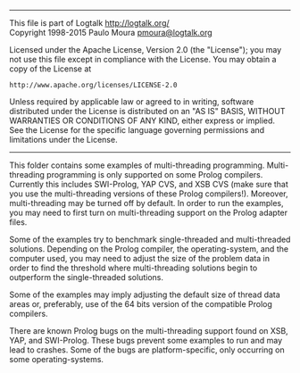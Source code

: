 ________________________________________________________________________

This file is part of Logtalk <http://logtalk.org/>  
Copyright 1998-2015 Paulo Moura <pmoura@logtalk.org>

Licensed under the Apache License, Version 2.0 (the "License");
you may not use this file except in compliance with the License.
You may obtain a copy of the License at

    http://www.apache.org/licenses/LICENSE-2.0

Unless required by applicable law or agreed to in writing, software
distributed under the License is distributed on an "AS IS" BASIS,
WITHOUT WARRANTIES OR CONDITIONS OF ANY KIND, either express or implied.
See the License for the specific language governing permissions and
limitations under the License.
________________________________________________________________________


This folder contains some examples of multi-threading programming.
Multi-threading programming is only supported on some Prolog compilers.
Currently this includes SWI-Prolog, YAP CVS, and XSB CVS (make sure that 
you use the multi-threading versions of these Prolog compilers!). Moreover, 
multi-threading may be turned off by default. In order to run the examples, 
you may need to first turn on multi-threading support on the Prolog adapter 
files.

Some of the examples try to benchmark single-threaded and multi-threaded 
solutions. Depending on the Prolog compiler, the operating-system, and the 
computer used, you may need to adjust the size of the problem data in order 
to find the threshold where multi-threading solutions begin to outperform 
the single-threaded solutions.

Some of the examples may imply adjusting the default size of thread data 
areas or, preferably, use of the 64 bits version of the compatible Prolog 
compilers.

There are known Prolog bugs on the multi-threading support found on XSB, 
YAP, and SWI-Prolog. These bugs prevent some examples to run and may lead 
to crashes. Some of the bugs are platform-specific, only occurring on some 
operating-systems.
